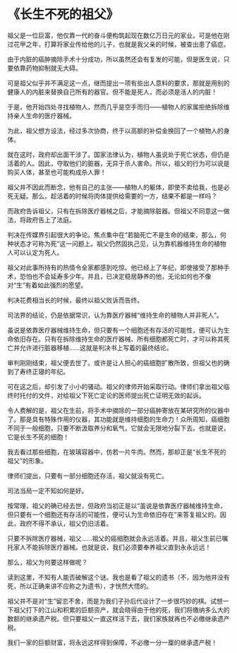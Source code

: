 # 《长生不死的祖父》 

祖父是一位巨富，他仅靠一代的奋斗便构筑起现在数亿万日元的家业。可是他在刚过花甲之年，打算将家业传给他的儿子，也就是我父亲的时候，被查出患了癌症。

由于内脏的癌肿摘除手术十分成功，所以虽然还会有复发的可能，但是医生说，只要依靠药物抑制就无大碍。

可是祖父似乎并不满足这一点，继而提出一项有些出人意料的要求，那就是用别的健康人的内脏来替换自己所有的器官。但不能是死人，而必须是活人的内脏！

于是，他开始四处寻找植物人，然而几乎是空手而归——植物人的家属拒绝拆除维持亲人生命的医疗器械。

为此，祖父想方设法，经过多次协商，终于以高额的补偿金换回了一个植物人的身体。

就在这时，政府却出面干涉了。国家法律认为，植物人虽说处于死亡状态，但仍是活着的人。因此，夺取他们的脏器，无异于杀人害命。所以，祖父的行为可以说是购买人体，甚至也可能构成杀人罪！

祖父并不因此而断念，他有自己的主张——植物人的躯体，即使不卖给我，也是必死无疑。那么，趁活着的时候将肉体提供给需要的一方，结果不都是一样吗？

而政府告诉祖父，只有在拆除医疗器械之后，才能摘除脏器。但祖父不同意这一做法，将政府告上了法庭。

判决在传媒界引起很大的争论。焦点集中在“若脑死亡不是生命的结束，那么，何种状态才可称为死”这一问题上。祖父仍然固执己见，认为靠机器维持生命的植物人可以认定为死人。

祖父对此事所持有的热情令全家都感到吃惊。他已经上了年纪，即使接受了那种手术，恐怕也不会延寿多少年。并且，已决定稳居静养的他，无论如何也不像对“生”有着如此强烈的愿望。

判决花费相当长的时候，最终以祖父败诉而告终。

司法界的结论，仍是依据常识，认为靠医疗器械“维持生命的植物人并非死人”。

虽说是依靠医疗器械维持生命，但只要有一个细胞还有存活的可能性，便可认为生命依旧存在。只有在拆除维持生命的医疗器械、所有细胞都死亡时，才可以称其死亡并允许进行脏器移植……这就是判决书上写着的最终结论。

审判刚刚结束，祖父便去世了。或许是让人担心的癌细胞扩散所致，但祖父也的确到了寿终正寝的年纪。

可在这之后，却引发了小小的骚动。祖父的律师开始采取行动。律师们拿出祖父临终时托付的文件，对给祖父下死亡定论的医师提出死亡证明无效的起诉。

令人费解的是，祖父在生前，将手术中摘除的一部分癌肿寄放在某研究所的仪器中了。那是具有特殊作用的仪器，其功能就是维持细胞的生命力！众所周知，癌细胞不同于一般细胞，只要不断汲取养分和氧气，它就会无限地分裂下去。也就是说，它是长生不死的细胞！

我去看过那些细胞，在玻璃容器中，仿若一片牛肉。然而，那却正是“长生不死的祖父”的形象。

律师们提出，只要有一部分细胞还存活，祖父就没有死亡。

司法当局一定不知如何是好。

按常理，祖父的确已经去世，但政府当初正是以“虽说是依靠医疗器械维持生命，但只要有一个细胞还有存活的可能性，便可认为生命依旧存在”来答复祖父的。因此，政府不得不承认，祖父仍旧活着。

只要不拆除医疗器械，祖父……祖父的癌细胞就会永远活着。并且，祖父生前已嘱托家人不能拆除医疗器械。也就是说，我们必须要奉养祖父直到永永远远！

那么，祖父为何要这样做呢？

读到这里，不知有人能否破解这个谜。我也是看了祖父的遗书（不，因为他并没有死，所以正确来讲不应称之为遗书），才恍然大悟的。

祖父并不是对“生”留恋不舍，而是为我们子孙后代设计了一步很巧妙的棋。试想一下祖父打下的江山和积累的巨额资产，就会晓得由于他的死，我们将缴纳多么大的数额的继承遗产税。但只要祖父一直这样活下去，我们家族就再也不必缴继承遗产税。

我们一家的巨额财富，将永远这样得到保障，不必缴一分一厘的继承遗产税！